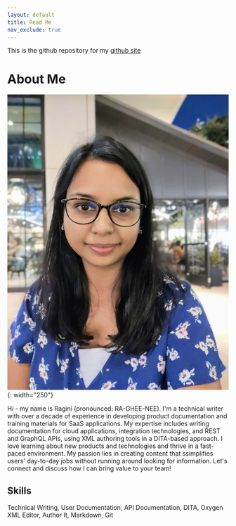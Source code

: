 ```yaml
---
layout: default
title: Read Me
nav_exclude: true
---
```


This is the github repository for my [github site](https://raginimangla.github.io/aboutme/)

# About Me

![Ragini Mangla](./docs/assets/ragini.jpg){: width="250"}

Hi - my name is Ragini (pronounced: RA-GHEE-NEE). I'm a technical writer with over a decade of experience in developing product documentation and training materials for SaaS applications. My expertise includes writing documentation for cloud applications, integration technologies, and REST and GraphQL APIs, using XML authoring tools in a DITA-based approach. I love learning about new products and technologies and thrive in a fast-paced environment. My passion lies in creating content that ssimplifies users' day-to-day jobs without running around looking for information. Let's connect and discuss how I can bring value to your team!

## Skills

Technical Writing, User Documentation, API Documentation, DITA, Oxygen XML Editor, Author It, Markdown, Git
